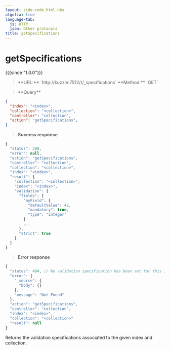 ```yaml
---
layout: side-code.html.hbs
algolia: true
language-tab:
  js: HTTP
  json: Other protocols
title: getSpecifications
---
```


# getSpecifications

{{{since "1.0.0"}}}

<blockquote class="js">
<p>
**URL:** `http://kuzzle:7512/<index>/<collection>/_specifications`  
**Method:** `GET`
</p>
</blockquote>

<blockquote class="json">
<p>
**Query**
</p>
</blockquote>


```json
{
  "index": "<index>",
  "collection": "<collection>",
  "controller": "collection",
  "action": "getSpecifications",
}
```

>**Success response**

```javascript
{
  "status": 200,
  "error": null,
  "action": "getSpecifications",
  "controller": "collection",
  "collection": "<collection>",
  "index": "<index>",
  "result": {
    "collection": "<collection>",
    "index": "<index>",
    "validation": {
      "fields": {
        "myField": {
          "defaultValue": 42,
          "mandatory": true,
          "type": "integer"
        }
        ...
      },
      "strict": true
    }
  }
}
```

>**Error response**

```javascript
{
  "status": 404, // No validation specification has been set for this index/collection
  "error": {
    "_source": {
      "body": {}
    },
    "message": "Not Found"
  },
  "action": "getSpecifications",
  "controller": "collection",
  "index": "<index>",
  "collection": "<collection>"
  "result": null
}
```

Returns the validation specifications associated to the given index and collection.
